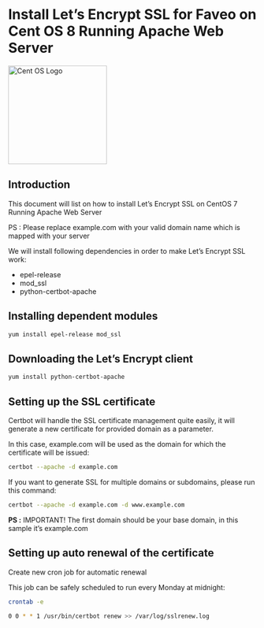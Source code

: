 # Install Let’s Encrypt SSL for Faveo on Cent OS 8 Running Apache Web Server <!-- omit in toc -->


<img alt="Cent OS Logo" src="https://upload.wikimedia.org/wikipedia/commons/thumb/b/bf/Centos-logo-light.svg/300px-Centos-logo-light.svg.png" width="200"  />


## Introduction
This document will list on how to install Let’s Encrypt SSL on CentOS 7 Running Apache Web Server

PS : Please replace example.com with your valid domain name which is mapped with your server

We will install following dependencies in order to make Let’s Encrypt SSL work:

- epel-release
- mod_ssl
- python-certbot-apache

## Installing dependent modules

```sh
yum install epel-release mod_ssl
```

## Downloading the Let’s Encrypt client

```sh
yum install python-certbot-apache
```

## Setting up the SSL certificate

Certbot will handle the SSL certificate management quite easily, it will generate a new certificate for provided domain as a parameter.

In this case, example.com will be used as the domain for which the certificate will be issued:

```sh
certbot --apache -d example.com
```

If you want to generate SSL for multiple domains or subdomains, please run this command:

```sh
certbot --apache -d example.com -d www.example.com
```

**PS :** IMPORTANT! The first domain should be your base domain, in this sample it’s example.com

## Setting up auto renewal of the certificate

Create new cron job for automatic renewal

This job can be safely scheduled to run every Monday at midnight:

```sh
crontab -e
 
0 0 * * 1 /usr/bin/certbot renew >> /var/log/sslrenew.log
```